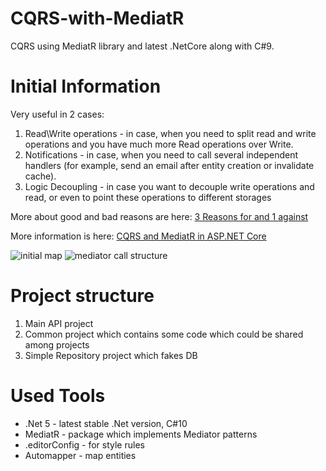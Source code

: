 # CQRS-with-MediatR
CQRS using MediatR library and latest .NetCore along with C#9.

# Initial Information
Very useful in 2 cases:
1. Read\Write operations - in case, when you need to split read and write operations and you have much more Read operations over Write.
2. Notifications - in case, when you need to call several independent handlers (for example, send an email after entity creation or invalidate cache).
3. Logic Decoupling - in case you want to decouple write operations and read, or even to point these operations to different storages

More about good and bad reasons are here: [3 Reasons for and 1 against](https://codeopinion.com/why-use-mediatr-3-reasons-why-and-1-reason-not/)

More information is here: [CQRS and MediatR in ASP.NET Core](https://code-maze.com/cqrs-mediatr-in-aspnet-core/)

![initial map](https://user-images.githubusercontent.com/4239376/167310667-8e724eab-13b0-4acc-b114-c04f535362ac.png)
![mediator call structure](https://user-images.githubusercontent.com/4239376/167311360-6297094a-eb4d-4d1e-ae20-2bc6b965036f.png)


# Project structure
1. Main API project
2. Common project which contains some code which could be shared among projects
3. Simple Repository project which fakes DB

# Used Tools
* .Net 5 - latest stable .Net version, C#10  
* MediatR - package which implements Mediator patterns  
* .editorConfig - for style rules  
* Automapper - map entities  

